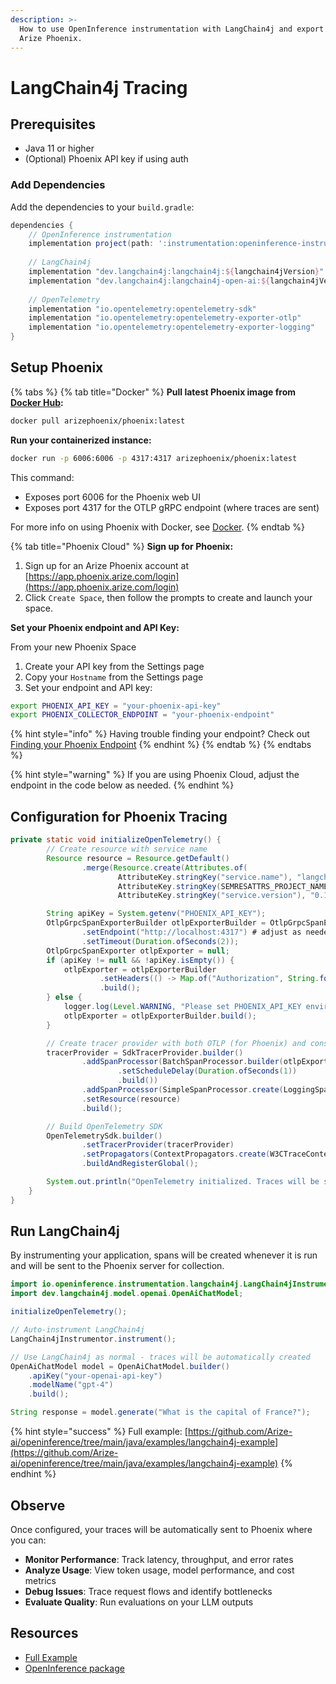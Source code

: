 ```yaml
---
description: >-
  How to use OpenInference instrumentation with LangChain4j and export traces to
  Arize Phoenix.
---
```


# LangChain4j Tracing

## Prerequisites

* Java 11 or higher
* (Optional) Phoenix API key if using auth

### Add Dependencies

Add the dependencies to your `build.gradle`:

```groovy
dependencies {
    // OpenInference instrumentation
    implementation project(path: ':instrumentation:openinference-instrumentation-langchain4j')
    
    // LangChain4j
    implementation "dev.langchain4j:langchain4j:${langchain4jVersion}"
    implementation "dev.langchain4j:langchain4j-open-ai:${langchain4jVersion}"
    
    // OpenTelemetry
    implementation "io.opentelemetry:opentelemetry-sdk"
    implementation "io.opentelemetry:opentelemetry-exporter-otlp"
    implementation "io.opentelemetry:opentelemetry-exporter-logging"
}
```

## **Setup Phoenix**

{% tabs %}
{% tab title="Docker" %}
**Pull latest Phoenix image from** [**Docker Hub**](https://hub.docker.com/r/arizephoenix/phoenix)**:**

```bash
docker pull arizephoenix/phoenix:latest
```

**Run your containerized instance:**

```bash
docker run -p 6006:6006 -p 4317:4317 arizephoenix/phoenix:latest
```

This command:

* Exposes port 6006 for the Phoenix web UI
* Exposes port 4317 for the OTLP gRPC endpoint (where traces are sent)

For more info on using Phoenix with Docker, see [Docker](https://arize.com/docs/phoenix/self-hosting/deployment-options/docker).
{% endtab %}

{% tab title="Phoenix Cloud" %}
**Sign up for Phoenix:**

1. Sign up for an Arize Phoenix account at [https://app.phoenix.arize.com/login](https://app.phoenix.arize.com/login)
2. Click `Create Space`, then follow the prompts to create and launch your space.

**Set your Phoenix endpoint and API Key:**

From your new Phoenix Space

1. Create your API key from the Settings page
2. Copy your `Hostname` from the Settings page
3. Set your endpoint and API key:

```bash
export PHOENIX_API_KEY = "your-phoenix-api-key"
export PHOENIX_COLLECTOR_ENDPOINT = "your-phoenix-endpoint"
```

{% hint style="info" %}
Having trouble finding your endpoint? Check out [Finding your Phoenix Endpoint](https://arize.com/docs/phoenix/learn/faqs/what-is-my-phoenix-endpoint)
{% endhint %}
{% endtab %}
{% endtabs %}

{% hint style="warning" %}
If you are using Phoenix Cloud, adjust the endpoint in the code below as needed.
{% endhint %}

## **Configuration for Phoenix Tracing**

```java
private static void initializeOpenTelemetry() {
        // Create resource with service name
        Resource resource = Resource.getDefault()
                .merge(Resource.create(Attributes.of(
                        AttributeKey.stringKey("service.name"), "langchain4j",
                        AttributeKey.stringKey(SEMRESATTRS_PROJECT_NAME), "langchain4j-project",
                        AttributeKey.stringKey("service.version"), "0.1.0")));

        String apiKey = System.getenv("PHOENIX_API_KEY");
        OtlpGrpcSpanExporterBuilder otlpExporterBuilder = OtlpGrpcSpanExporter.builder()
                .setEndpoint("http://localhost:4317") # adjust as needed
                .setTimeout(Duration.ofSeconds(2));
        OtlpGrpcSpanExporter otlpExporter = null;
        if (apiKey != null && !apiKey.isEmpty()) {
            otlpExporter = otlpExporterBuilder
                    .setHeaders(() -> Map.of("Authorization", String.format("Bearer %s", apiKey)))
                    .build();
        } else {
            logger.log(Level.WARNING, "Please set PHOENIX_API_KEY environment variable if auth is enabled.");
            otlpExporter = otlpExporterBuilder.build();
        }

        // Create tracer provider with both OTLP (for Phoenix) and console exporters
        tracerProvider = SdkTracerProvider.builder()
                .addSpanProcessor(BatchSpanProcessor.builder(otlpExporter)
                        .setScheduleDelay(Duration.ofSeconds(1))
                        .build())
                .addSpanProcessor(SimpleSpanProcessor.create(LoggingSpanExporter.create()))
                .setResource(resource)
                .build();

        // Build OpenTelemetry SDK
        OpenTelemetrySdk.builder()
                .setTracerProvider(tracerProvider)
                .setPropagators(ContextPropagators.create(W3CTraceContextPropagator.getInstance()))
                .buildAndRegisterGlobal();

        System.out.println("OpenTelemetry initialized. Traces will be sent to Phoenix at http://localhost:6006");
    }
}
```

## Run LangChain4j

By instrumenting your application, spans will be created whenever it is run and will be sent to the Phoenix server for collection.

```java
import io.openinference.instrumentation.langchain4j.LangChain4jInstrumentor;
import dev.langchain4j.model.openai.OpenAiChatModel;

initializeOpenTelemetry();

// Auto-instrument LangChain4j
LangChain4jInstrumentor.instrument();

// Use LangChain4j as normal - traces will be automatically created
OpenAiChatModel model = OpenAiChatModel.builder()
    .apiKey("your-openai-api-key")
    .modelName("gpt-4")
    .build();

String response = model.generate("What is the capital of France?");
```

{% hint style="success" %}
Full example: [https://github.com/Arize-ai/openinference/tree/main/java/examples/langchain4j-example](https://github.com/Arize-ai/openinference/tree/main/java/examples/langchain4j-example)
{% endhint %}

## Observe

Once configured, your traces will be automatically sent to Phoenix where you can:

* **Monitor Performance**: Track latency, throughput, and error rates
* **Analyze Usage**: View token usage, model performance, and cost metrics
* **Debug Issues**: Trace request flows and identify bottlenecks
* **Evaluate Quality**: Run evaluations on your LLM outputs

## Resources

* [Full Example](https://github.com/Arize-ai/openinference/tree/main/java/examples/langchain4j-example)
* [OpenInference package](https://central.sonatype.com/artifact/com.arize/openinference-instrumentation-langchain4j)
